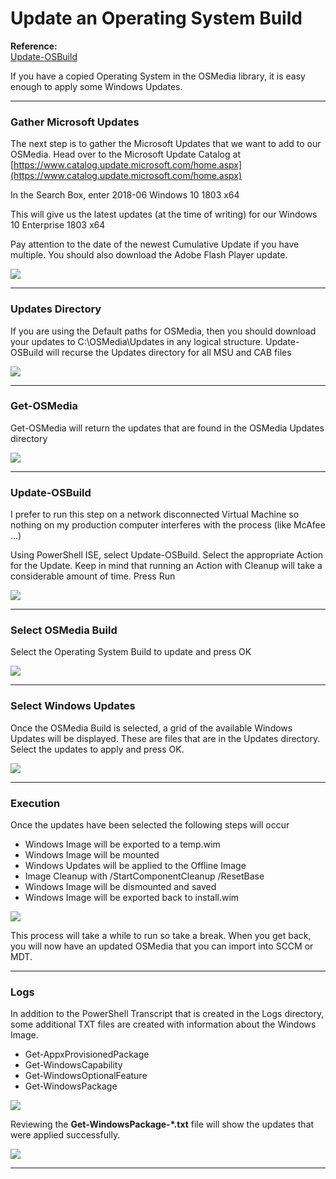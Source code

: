 # Update an Operating System Build

**Reference:**  
[Update-OSBuild](/osmedia/reference/update-osbuild.md)

If you have a copied Operating System in the OSMedia library, it is easy enough to apply some Windows Updates.

---

### Gather Microsoft Updates

The next step is to gather the Microsoft Updates that we want to add to our OSMedia.  Head over to the Microsoft Update Catalog at [https://www.catalog.update.microsoft.com/home.aspx](https://www.catalog.update.microsoft.com/home.aspx)

In the Search Box, enter 2018-06 Windows 10 1803 x64

This will give us the latest updates \(at the time of writing\) for our Windows 10 Enterprise 1803 x64

Pay attention to the date of the newest Cumulative Update if you have multiple.  You should also download the Adobe Flash Player update.

![](/assets/2018-06-18_13-19-27.png)

---

### Updates Directory

If you are using the Default paths for OSMedia, then you should download your updates to C:\OSMedia\Updates in any logical structure.  Update-OSBuild will recurse the Updates directory for all MSU and CAB files

![](/assets/2018-06-26_12-30-36.png)

---

### Get-OSMedia

Get-OSMedia will return the updates that are found in the OSMedia Updates directory

![](/assets/2018-06-26_12-31-59.png)



---

### Update-OSBuild

I prefer to run this step on a network disconnected Virtual Machine so nothing on my production computer interferes with the process \(like McAfee ...\)

Using PowerShell ISE, select Update-OSBuild.  Select the appropriate Action for the Update.  Keep in mind that running an Action with Cleanup will take a considerable amount of time.  Press Run

![](/assets/2018-06-26_12-35-56.png)

---

### Select OSMedia Build

Select the Operating System Build to update and press OK

![](/assets/2018-06-26_12-39-29.png)

---

### Select Windows Updates

Once the OSMedia Build is selected, a grid of the available Windows Updates will be displayed.  These are files that are in the Updates directory.  Select the updates to apply and press OK.

![](/assets/2018-06-26_12-40-51.png)

---

### Execution

Once the updates have been selected the following steps will occur

* Windows Image will be exported to a temp.wim
* Windows Image will be mounted
* Windows Updates will be applied to the Offline Image
* Image Cleanup with /StartComponentCleanup /ResetBase
* Windows Image will be dismounted and saved
* Windows Image will be exported back to install.wim

![](/assets/2018-06-24_1-46-07.png)

This process will take a while to run so take a break.  When you get back, you will now have an updated OSMedia that you can import into SCCM or MDT.

---

### Logs

In addition to the PowerShell Transcript that is created in the Logs directory, some additional TXT files are created with information about the Windows Image.

* Get-AppxProvisionedPackage
* Get-WindowsCapability
* Get-WindowsOptionalFeature
* Get-WindowsPackage

![](/assets/2018-06-24_2-39-27.png)

Reviewing the **Get-WindowsPackage-\*.txt** file will show the updates that were applied successfully.

![](/assets/2018-06-24_2-42-54.png)

---



